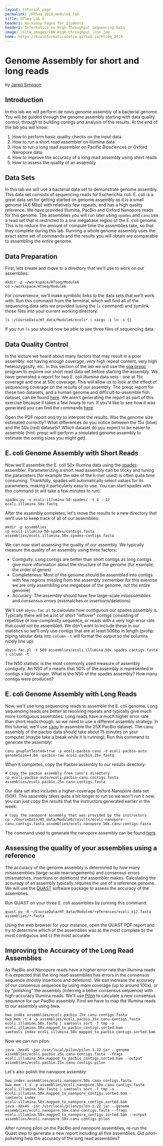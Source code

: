 ```yaml
---
layout: tutorial_page
permalink: /HTSeq_2018_module6_lab
title: HTSeq Lab 6
header1: Workshop Pages for Students
header2: Informatics on High-Throughput Sequencing Data
image: /site_images/CBW_High-throughput_icon.jpg
home: https://bioinformaticsdotca.github.io/htseq_2018
---
```


# Genome Assembly for short and long reads

by [Jared Simpson](https://simpsonlab.github.io)

## Introduction

In this lab we will perform de novo genome assembly of a bacterial genome. You will be guided through the genome assembly starting with data quality control, through to building contigs and analysis of the results. At the end of the lab you will know:

1. How to perform basic quality checks on the input data
2. How to run a short read assembler on Illumina data
3. How to run a long read assembler on Pacific Biosciences or Oxford Nanopore data
4. How to improve the accuracy of a long read assembly using short reads
5. How to assess the quality of an assembly

## Data Sets

In this lab we will use a bacterial data set to demonstrate genome assembly. This data set consists of sequencing reads for Escherichia coli. E. coli is a great data set for getting started on genome assembly as it is a small genome (4.6 Mbp) with relatively few repeats, and has a high quality reference. We have provided Illumina, PacBio and Oxford Nanopore reads for this genome. The assemblies you will run later using `spades` and `canu` use a read set that is restricted to a one megabase region of the E. coli genome. This is to reduce the amount of compute time the assemblies take, so that they complete during this lab. Running a whole genome assembly uses the exact same set of commands and the results you will obtain are comparable to assembling the entire genome.

## Data Preparation

First, lets create and move to a directory that we'll use to work on our assemblies:

```
mkdir -p ~/workspace/HTseq/Module6
cd ~/workspace/HTseq/Module6
```

For convenience, we'll make symbolic links to the data sets that we'll work with. Run this command from the terminal, which will find all of the sequencing data sets we provided (using the `ls` command) and symlink those files into your current working directory.


```
ls ~/CourseData/HT_data/Module6/ecoli* | xargs -i ln -s {}
```

If you run `ls` you should now be able to see three files of sequencing data.

## Data Quality Control

In the lecture we heard about many factors that may result in a poor assembly: not having enough coverage, very high repeat content, very high heterozygosity, etc. In this section of the lab we will use the [sga preqc](https://academic.oup.com/bioinformatics/article/30/9/1228/237596/Exploring-genome-characteristics-and-sequence) program to explore our short read data set before starting the assembly. We have generated a report for two E. coli Illumina data sets - one at 15x coverage and one at 50x coverage. This will allow us to look at the effect of sequencing coverage on the results of our assembly. The preqc report for these two datasets, and a human genome and difficult-to-assemble fish dataset, can be found [here](https://github.com/bioinformaticsdotca/HTSeq_2017/blob/master/module6_data/preqc_report.pdf). We aren't generating the report as part of this exercise because it takes a few hours to run. If you'd like to see how it was generated you can find the commands [here](https://bioinformaticsdotca.github.io/HTSeq_2017_module6_lab_supplement).

Open the PDF report and try to interpret the results. Was the genome size estimated correctly? What differences do you notice between the 15x (blue) and the 50x (red) datasets? Which dataset do you expect to be easier to assemble (hint: preqc will perform a simulated genome assembly to estimate the contig sizes you might get).

## E. coli Genome Assembly with Short Reads

Now we'll assemble the E. coli 50x Illumina data using the [spades](http://bioinf.spbau.ru/spades) assembler. Parameterizing a short read assembly can be tricky and tuning the parameters (for example the size of the k-mer used) is often quite time consuming. Thankfully, spades will automatically select values for its parameters, making it particularly easy to use. You can start spades with this command (it will take a few minutes to run):

```
spades.py -o ecoli-illumina-50-spades/ -t 4 --12 ecoli.illumina.50x.fastq
```

After the assembly completes, let's move the results to a new directory that we'll use to keep track of all of our assemblies:

```
mkdir -p assemblies
cp ecoli-illumina-50-spades/contigs.fasta assemblies/ecoli.illumina.50x.spades-contigs.fasta
```

We can now start assessing the quality of our assembly. We typically measure the quality of an assembly using three factors:

- Contiguity: Long contigs are better than short contigs as long contigs give more information about the structure of the genome (for example, the order of genes)
- Completeness: Most of the genome should be assembled into contigs with few regions missing from the assembly (remember for this exercise we are only assembling one megabase of the genome, not the entire genome)
- Accuracy: The assembly should have few large-scale *misassemblies* and *consensus errors* (mismatches or insertions/deletions)

We'll use `abyss-fac.pl` to calculate how contiguous our spades assembly is. Typically there will be a lot of short "leftover" contigs consisting of repetitive or low-complexity sequence, or reads with a very high error rate that could not be assembled. We don't want to include these in our statistics so we'll only use contigs that are at least 500bp in length (protip: piping tabular data into `column -t` will format the output so the columns nicely line up):

```
abyss-fac.pl -t 500 assemblies/ecoli.illumina.50x.spades-contigs.fasta | column -t
```

The N50 statistic is the most commonly used measure of assembly contiguity. An N50 of x means that 50% of the assembly is represented in contigs x bp or longer. What is the N50 of the spades assembly? How many contigs were produced?

## E. coli Genome Assembly with Long Reads

Now, we'll use long sequencing reads to assemble the E. coli genome. Long sequencing reads are better at resolving repeats and typically give much more contiguous assemblies. Long reads have a much higher error rate than short reads though, so we need to use a different assembly strategy. In this tutorial, we'll use [canu](https://github.com/marbl/canu) to assemble the 25X PacBio dataset. The canu assembly of the pacbio data should take about 15 minutes on your computer (maybe take a break while it is running).  Run this command to generate the assembly:

```
canu gnuplotTested=true -p ecoli-pacbio-canu -d ecoli-pacbio-auto genomeSize=4.6m -pacbio-raw ecoli.pacbio.25x.fastq
```

When it completes, copy the Pacbio assembly to our results directory:

```
# Copy the pacbio assembly from canu's directory
cp ecoli-pacbio-auto/ecoli-pacbio-canu.contigs.fasta assemblies/ecoli.pacbio.25x.canu-contigs.fasta
```

Our data set also includes a higher-coverage Oxford Nanopore data set (50X). This assembly takes quite a bit longer to run so we won't run it now, you can just copy the results that the instructors generated earlier in the week:

```
# Copy the nanopore assembly that was provided by the instructors
cp ~/CourseData/HT_data/Module6/results/ecoli-nanopore-canu.contigs.fasta assemblies/ecoli.nanopore.50x.canu-contigs.fasta
```

The command used to generate the nanopore assembly can be found [here](https://bioinformaticsdotca.github.io/HTSeq_2017_module6_lab_supplement).

## Assessing the quality of your assemblies using a reference

The accuracy of the genome assembly is determined by how many misassemblies (large-scale rearrangements) and consensus errors (mismatches, insertions or deletions) the assembler makes. Calculating the accuracy of an assembly typically requires the use of a reference genome. We will use the [QUAST](http://quast.bioinf.spbau.ru/) software package to assess the accuracy of the assemblies.

Run QUAST on your three E. coli assemblies by running this command:

```
quast.py -R ~/CourseData/HT_data/Module6/references/ecoli_k12.fasta assemblies/*.fasta
```

Using the web browser for your instance, open the QUAST PDF report and try to determine which of the assemblies was a) the most complete b) the most contiguous and c) the most accurate.

## Improving the Accuracy of the Long Read Assemblies

As PacBio and Nanopore reads have a higher error rate than Illumina reads it is expected that the long read assemblies has errors in the consensus sequence (mostly insertions and deletions). We can increase the accuracy of our consensus sequence by using more coverage (up to around 100x), or by "polishing" the assembly (inferring a better consensus sequence) with high-accuracy Illumina reads. We'll use [Pilon](https://github.com/broadinstitute/pilon) to calculate a new consensus sequence for our PacBio assembly. First we have to map the Illumina reads to our assembly using bwa.

```
bwa index assemblies/ecoli.pacbio.25x.canu-contigs.fasta
bwa mem -t 4 -p assemblies/ecoli.pacbio.25x.canu-contigs.fasta ecoli.illumina.50x.fastq | samtools sort -T tmp -o ecoli.illumina.50x.mapped_to_pacbio_contigs.sorted.bam -
samtools index ecoli.illumina.50x.mapped_to_pacbio_contigs.sorted.bam
```

Now we can run pilon:

```
java -Xmx4G -jar /usr/local/pilon/pilon-1.22.jar --genome assemblies/ecoli.pacbio.25x.canu-contigs.fasta --frags ecoli.illumina.50x.mapped_to_pacbio_contigs.sorted.bam --output assemblies/ecoli.pacbio.25x.canu-contigs-pilon
```

Let's also polish the nanopore assembly:

```
bwa index assemblies/ecoli.nanopore.50x.canu-contigs.fasta
bwa mem -t 4 -p assemblies/ecoli.nanopore.50x.canu-contigs.fasta ecoli.illumina.50x.fastq | samtools sort -T tmp -o ecoli.illumina.50x.mapped_to_nanopore_contigs.sorted.bam -
samtools index ecoli.illumina.50x.mapped_to_nanopore_contigs.sorted.bam
java -Xmx4G -jar /usr/local/pilon/pilon-1.22.jar --genome assemblies/ecoli.nanopore.50x.canu-contigs.fasta --frags ecoli.illumina.50x.mapped_to_nanopore_contigs.sorted.bam --output assemblies/ecoli.nanopore.50x.canu-contigs-pilon
```

After running pilon on the PacBio and nanopore assemblies, re-run the Quast step to generate a new report including all five assemblies. Did pilon-polishing help the accuracy of the long read assemblies?
